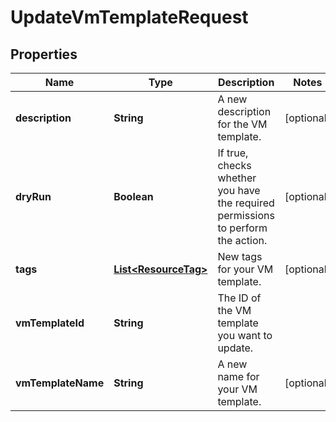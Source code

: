 

# UpdateVmTemplateRequest


## Properties

| Name | Type | Description | Notes |
|------------ | ------------- | ------------- | -------------|
|**description** | **String** | A new description for the VM template. |  [optional] |
|**dryRun** | **Boolean** | If true, checks whether you have the required permissions to perform the action. |  [optional] |
|**tags** | [**List&lt;ResourceTag&gt;**](ResourceTag.md) | New tags for your VM template. |  [optional] |
|**vmTemplateId** | **String** | The ID of the VM template you want to update. |  |
|**vmTemplateName** | **String** | A new name for your VM template. |  [optional] |




